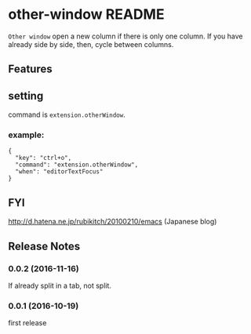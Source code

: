 # other-window README

`Other window` open a new column if there is only one column. If you have already side by side, then, cycle between columns.

## Features


## setting

command is `extension.otherWindow`.

### example:

```
{
  "key": "ctrl+o",
  "command": "extension.otherWindow",
  "when": "editorTextFocus"
}
```

## FYI

http://d.hatena.ne.jp/rubikitch/20100210/emacs  (Japanese blog)

## Release Notes

### 0.0.2 (2016-11-16)

If already split in a tab, not split.

### 0.0.1 (2016-10-19)

first release